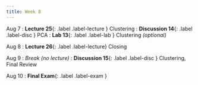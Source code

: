 ```yaml
---
title: Week 8
---
```


Aug 7
: **Lecture 25**{: .label .label-lecture } Clustering
: **Discussion 14**{: .label .label-disc } PCA
: **Lab 13**{: .label .label-lab } Clustering <i>(optional)</i>

Aug 8
: **Lecture 26**{: .label .label-lecture} Closing

Aug 9
: <i>Break (no lecture)</i>
: **Discussion 15**{: .label .label-disc } Clustering, Final Review

Aug 10
: **Final Exam**{: .label .label-exam }
